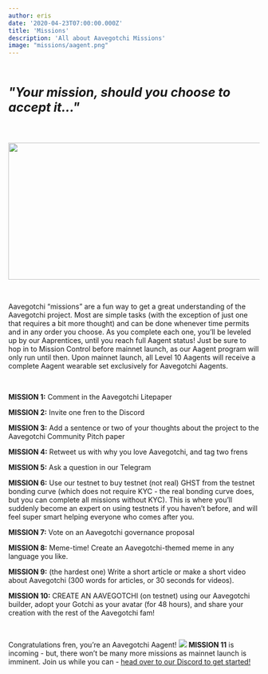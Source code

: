 ```yaml
---
author: eris
date: '2020-04-23T07:00:00.000Z'
title: 'Missions'
description: 'All about Aavegotchi Missions'
image: "missions/aagent.png"
---
```

&nbsp;

<p style="font-size:25px; font-style: italic;"><b>"Your mission, should you choose to accept it..."</b></p>

&nbsp;

<img src="/missions/aagent.png" width="533" height="274">

&nbsp;

Aavegotchi “missions” are a fun way to get a great understanding of the Aavegotchi project. Most are simple tasks (with the exception of just one
 that requires a bit more thought) and can be done whenever time permits and in any order you choose. As you complete each one, you’ll be leveled up 
by our Aaprentices, until you reach full Aagent status! Just be sure to hop in to Mission Control before mainnet launch, as our Aagent program will 
only run until then. Upon mainnet launch, all Level 10 Aagents will receive a complete Aagent wearable set exclusively for Aavegotchi Aagents. 


&nbsp;


**MISSION 1:** Comment in the Aavegotchi Litepaper

**MISSION 2:** Invite one fren to the Discord

**MISSION 3:** Add a sentence or two of your thoughts about the project to the Aavegotchi Community Pitch paper

**MISSION 4:** Retweet us with why you love Aavegotchi, and tag two frens

**MISSION 5:** Ask a question in our Telegram

**MISSION 6:** Use our testnet to buy testnet (not real) GHST from the testnet bonding curve (which does not require KYC - the real bonding curve does,
 but you can complete all missions without KYC). This is where you’ll suddenly become an expert on using testnets if you haven’t before, and will 
feel super smart helping everyone who comes after you.

**MISSION 7:** Vote on an Aavegotchi governance proposal

**MISSION 8:** Meme-time! Create an Aavegotchi-themed meme in any language you like.

**MISSION 9:** (the hardest one) Write a short article or make a short video about Aavegotchi (300 words for articles, or 30 seconds for videos). 

**MISSION 10:** CREATE AN AAVEGOTCHI (on testnet) using our Aavegotchi builder, adopt your Gotchi as your avatar (for 48 hours), and share your 
creation with the rest of the Aavegotchi fam!

&nbsp;

Congratulations fren, you’re an Aavegotchi Aagent! <img src="/missions/tinyagent.png"> **MISSION 11** is incoming - but, there won’t be many more 
missions as mainnet launch is imminent. Join us while you can - <a href="https://discord.com/invite/NPwnWB6">head over to our Discord to get started!</a>
 
&nbsp;
&nbsp;
